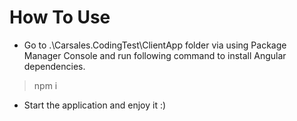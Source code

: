 # How To Use
- Go to .\Carsales.CodingTest\ClientApp folder via using Package Manager Console and run following command to install Angular dependencies.
> npm i
- Start the application and enjoy it :)

